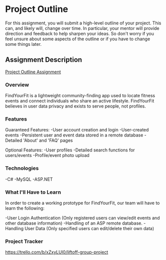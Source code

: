 # Project Outline
For this assignment, you will submit a high-level outline of your project. This can, and likely will, change over time. In particular, your mentor will provide direction and feedback to help sharpen your ideas. So don't worry if you feel unsure about some aspects of the outline or if you have to change some things later.

## Assignment Description
[Project Outline Assignment](https://education.launchcode.org/liftoff/modules/assignments/project-outline)

### Overview
FindYourFit is a lightweight community-finding app used to locate fitness events and connect individuals who share an active lifestyle. 
FindYourFit believes in user data privacy and exists to serve people, not profiles.
### Features
Guaranteed Features:
-User account creation and login
-User-created events
-Persistent user and event data stored in a remote database
-Detailed 'About' and 'FAQ' pages

Optional Features:
-User profiles
-Detailed search functions for users/events
-Profile/event photo upload
### Technologies
-C#
-MySQL
-ASP.NET
### What I'll Have to Learn
In order to create a working prototype for FindYourFit, our team will have to learn the following:

-User Login Authentication (Only registered users can view/edit events and other database information)
-Handling of an ASP remote database.
-Handling User Data (Only specified users can edit/delete their own data)
### Project Tracker
https://trello.com/b/xZxyLUl0/liftoff-group-project
